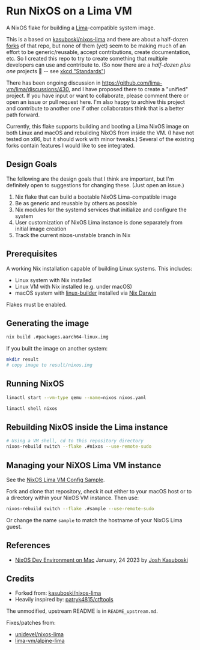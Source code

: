 # Run NixOS on a Lima VM

A NixOS flake for building a [Lima](https://lima-vm.io)-compatible system image.

This is a based on [kasuboski/nixos-lima](https://github.com/kasuboski/nixos-lima) and there are about a half-dozen [forks](https://github.com/kasuboski/nixos-lima/forks) of that repo, but none of them (yet) seem to be making much of an effort to be generic/reusable, accept contributions, create documentation, etc. So I created this repo to try to create something that multiple developers can use and contribute to. (So now there are a _half-dozen plus one_ projects 🤣  -- see [xkcd "Standards"](https://xkcd.com/927/))

There has been ongoing discussion in https://github.com/lima-vm/lima/discussions/430, and I have proposed there to create a "unified" project. If you have input or want to collaborate, please comment there or open an issue or pull request here. I'm also happy to archive this project and contribute to another one if other collaborators think that is a better path forward.

Currently, this flake supports building and booting a Lima NixOS image on both Linux and macOS and rebuilding NixOS from inside the VM. (I have not tested on x86, but it should work with minor tweaks.) Several of the existing forks contain features I would like to see integrated.

## Design Goals

The following are the design goals that I think are important, but I'm definitely open to suggestions for changing these. (Just open an issue.)

1. Nix flake that can build a bootable NixOS Lima-compatible image
2. Be as generic and reusable by others as possible
3. Nix modules for the systemd services that initialize and configure the system
4. User customization of NixOS Lima instance is done separately from initial image creation
5. Track the current nixos-unstable branch in Nix

## Prerequisites

A working Nix installation capable of building Linux systems. This includes:

* Linux system with Nix installed
* Linux VM with Nix installed (e.g. under macOS)
* macOS system with [linux-builder](https://nixos.org/manual/nixpkgs/unstable/#sec-darwin-builder) installed via [Nix Darwin](https://github.com/LnL7/nix-darwin)

Flakes must be enabled.


## Generating the image

```bash
nix build .#packages.aarch64-linux.img
```

If you built the image on another system:

```bash
mkdir result
# copy image to result/nixos.img
```

## Running NixOS

```bash
limactl start --vm-type qemu --name=nixos nixos.yaml

limactl shell nixos
```

## Rebuilding NixOS inside the Lima instance

```bash
# Using a VM shell, cd to this repository directory
nixos-rebuild switch --flake .#nixos --use-remote-sudo
```
  
## Managing your NiXOS Lima VM instance

See the [NixOS Lima VM Config Sample](https://github.com/nixos-lima/nixos-lima-config-sample).

Fork and clone that repository, check it out either to your macOS host or to a directory within your NixOS VM instance. Then use:

```bash
nixos-rebuild switch --flake .#sample --use-remote-sudo
```

Or change the name `sample` to match the hostname of your NixOS Lima guest.

## References

* [NixOS Dev Environment on Mac](https://www.joshkasuboski.com/posts/nix-dev-environment/) January, 24 2023 by [Josh Kasuboski](https://www.joshkasuboski.com)

## Credits

* Forked from: [kasuboski/nixos-lima](https://github.com/kasuboski/nixos-lima)
* Heavily inspired by: [patryk4815/ctftools](https://github.com/patryk4815/ctftools/tree/master/lima-vm)

The unmodified, upstream README is in `README_upstream.md`.

Fixes/patches from:

* [unidevel/nixos-lima](https://github.com/unidevel/nixos-lima)
* [lima-vm/alpine-lima](https://github.com/lima-vm/alpine-lima)
